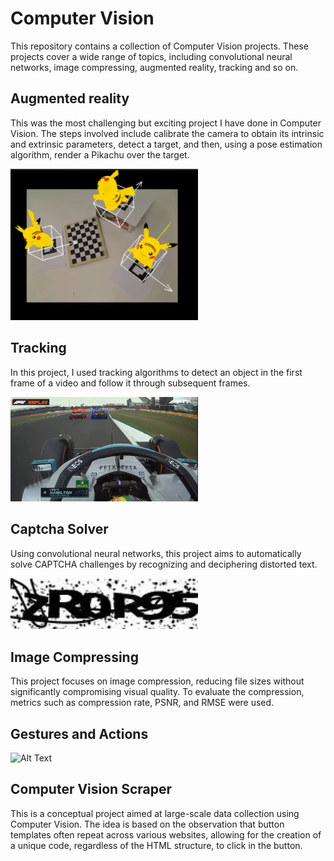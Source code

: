 # Computer Vision

This repository contains a collection of Computer Vision projects. These projects cover a wide range of topics, including convolutional neural networks, image compressing, augmented reality, tracking and so on.

## Augmented reality
This was the most challenging but exciting project I have done in Computer Vision. The steps involved include calibrate the camera to obtain its intrinsic and extrinsic parameters, detect a target, and then, using a pose estimation algorithm, render a Pikachu over the target.

<img src="/images/pikachu.png" alt="Alt Text" width="300"/>

## Tracking
In this project, I used tracking algorithms to detect an object in the first frame of a video and follow it through subsequent frames.

<img src="/images/f1.png" alt="Alt Text" width="300"/>

## Captcha Solver
Using convolutional neural networks, this project aims to automatically solve CAPTCHA challenges by recognizing and deciphering distorted text.

<img src="/images/captcha.png" alt="Alt Text" width="300"/>

## Image Compressing
This project focuses on image compression, reducing file sizes without significantly compromising visual quality. To evaluate the compression, metrics such as compression rate, PSNR, and RMSE were used.

## Gestures and Actions

<img src="/images/hand-detection.gif" alt="Alt Text" width="200" height="250"/>

## Computer Vision Scraper
This is a conceptual project aimed at large-scale data collection using Computer Vision. The idea is based on the observation that button templates often repeat across various websites, allowing for the creation of a unique code, regardless of the HTML structure, to click in the button.
